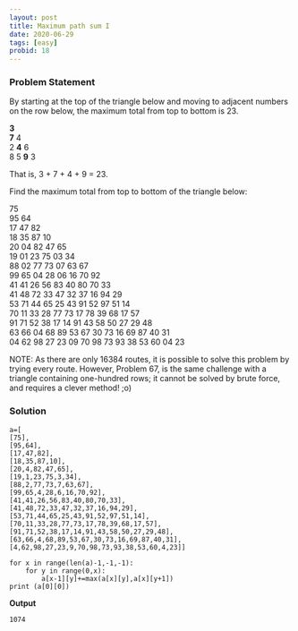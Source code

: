```yaml
---
layout: post
title: Maximum path sum I
date: 2020-06-29
tags: [easy]
probid: 18
---
```


### Problem Statement

By starting at the top of the triangle below and moving to adjacent numbers on the row below, the maximum total from top to bottom is 23.

**3** <br/>
**7** 4 <br/>
2 **4** 6 <br/>
8 5 **9** 3 <br/>

That is, 3 + 7 + 4 + 9 = 23.

Find the maximum total from top to bottom of the triangle below:

75 <br/>
95 64 <br/>
17 47 82 <br/>
18 35 87 10 <br/>
20 04 82 47 65 <br/>
19 01 23 75 03 34 <br/>
88 02 77 73 07 63 67 <br/>
99 65 04 28 06 16 70 92 <br/>
41 41 26 56 83 40 80 70 33 <br/>
41 48 72 33 47 32 37 16 94 29 <br/>
53 71 44 65 25 43 91 52 97 51 14 <br/>
70 11 33 28 77 73 17 78 39 68 17 57 <br/>
91 71 52 38 17 14 91 43 58 50 27 29 48 <br/>
63 66 04 68 89 53 67 30 73 16 69 87 40 31 <br/>
04 62 98 27 23 09 70 98 73 93 38 53 60 04 23 <br/>

NOTE: As there are only 16384 routes, it is possible to solve this problem by trying every route. However, Problem 67, is the same challenge with a triangle containing one-hundred rows; it cannot be solved by brute force, and requires a clever method! ;o)




### Solution

```
a=[
[75],
[95,64],
[17,47,82],
[18,35,87,10],
[20,4,82,47,65],
[19,1,23,75,3,34],
[88,2,77,73,7,63,67],
[99,65,4,28,6,16,70,92],
[41,41,26,56,83,40,80,70,33],
[41,48,72,33,47,32,37,16,94,29],
[53,71,44,65,25,43,91,52,97,51,14],
[70,11,33,28,77,73,17,78,39,68,17,57],
[91,71,52,38,17,14,91,43,58,50,27,29,48],
[63,66,4,68,89,53,67,30,73,16,69,87,40,31],
[4,62,98,27,23,9,70,98,73,93,38,53,60,4,23]]

for x in range(len(a)-1,-1,-1):
    for y in range(0,x): 
        a[x-1][y]+=max(a[x][y],a[x][y+1])
print (a[0][0])
```

**Output**

```
1074
```
